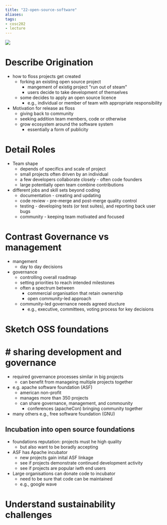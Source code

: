 ```yaml
---
title: "22-open-source-software"
aliases: 
tags: 
- cosc202
- lecture
---
```


![](https://i.imgur.com/3EQenkP.png)

# Describe Origination
- how to floss projects get created
	- forking an existing open source project
		- mangement of existig project "run out of steam"
		- users decide to take development of themselves
	- some decides to apply an open source licence
		- e.g., individual or member of team with appropriate responsibility
- Motivation for release as floss
	- giving back to community
	- seeking addition team members, code or otherwise
	- grow ecosystem around the software system 
		- essentially a form of publicity

# Detail Roles
- Team shape
	- depends of specifics and scale of project
	- small projects often driven by an individual
	- a few developers collaborate closely - often code founders
	- large potentially open team combine contributions
- different jobs and skill sets beyond coding
	- documentation - creating and updating
	- code review - pre-merge and post-merge quality control
	- testing - developing tests (or test suites), and reporting back user bugs
	- community - keeping team motivated and focused

# Contrast Governance vs management
- mangement
	- day to day decisions
- governance
	- controlling overall roadmap
	- setting priorities to reach intended milestones
	- often a spectrum between
		- commercial organisation that retain ownership
		- open community-led approach
	- community-led governance needs agreed stucture
		- e.g., executive, committees, voting process for key decisions

# Sketch OSS foundations
# # sharing development and governance
- required governance processes similar in big projects
	- can benefit from manageing multiple projects together
- e.g. apache software foundation (ASF)
	- american non-profit
	- manages more than 350 projects
	- can share governance, management, and commounity
		- conferences (apacheCon) bringing community together
- many others e.g., free software foundation (GNU)

## Incubation into open source foundations
- foundations reputation: projects must he high quality
	- but also want to be boradly accepting
- ASF has Apache incubator
	- new projects gain inital ASF linkage
	- see if projects demonstrate continued development activity
	- see if projects are popular iwth end users
- Large organisations can donate code to incubator
	- need to be sure that code can be maintained
	- e.g., google wave 

# Understand sustainability challenges